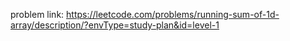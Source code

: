 problem link: https://leetcode.com/problems/running-sum-of-1d-array/description/?envType=study-plan&id=level-1
